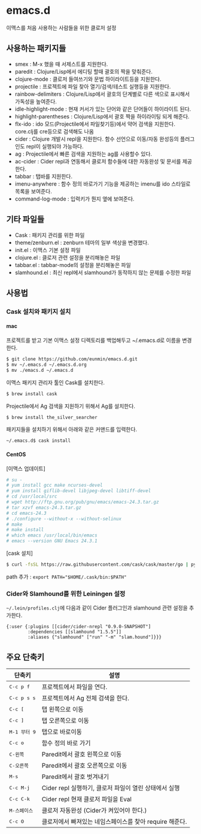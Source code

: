 # emacs.d
이맥스를 처음 사용하는 사람들을 위한 클로저 설정

## 사용하는 패키지들
- smex : M-x 했을 때 서제스트를 지원한다.
- paredit : Clojure/Lisp에서 에디팅 할때 괄호의 짝을 맞춰준다.
- clojure-mode : 클로저 들여쓰기와 문법 하이라이트등을 지원한다.
- projectile : 프로젝트에 파일 찾아 열기/검색/테스트 실행등을 지원한다.
- rainbow-delimiters : Clojure/Lisp에서 괄호의 단계별로 다른 색으로 표시해서 가독성을 높여준다.
- idle-highlight-mode : 현재 커서가 있는 단어와 같은 단어들이 하이라이트 된다.
- highlight-parentheses : Clojure/Lisp에서 괄호 짝을 하이라이팅 되게 해준다.
- flx-ido : ido 모드(Projectile에서 파일찾기등)에서 약어 검색을 지원한다. core.clj를 cre등으로 검색해도 나옴
- cider : Clojure 개발시 repl을 지원한다. 함수 선언으로 이동/자동 완성등의 플러그인도 repl이 실행되야 가능하다.
- ag : Projectile에서 빠른 검색을 지원하는 ag를 사용할수 있다.
- ac-cider : Cider repl과 연동해서 클로저 함수들에 대한 자동완성 및 문서를 제공한다.
- tabbar : 탭바를 지원한다.
- imenu-anywhere : 함수 정의 바로가기 기능을 제공하는 imenu를 ido 스타일로 목록을 보여준다.
- command-log-mode : 입력키가 뭔지 옆에 보여준다.

## 기타 파일들
- Cask : 패키지 관리를 위한 파일
- theme/zenburn.el : zenburn 테마의 일부 색상을 변경했다.
- init.el : 이맥스 기본 설정 파일
- clojure.el : 클로저 관련 설정을 분리해놓은 파일
- tabbar.el : tabbar-mode의 설정을 분리해놓은 파일
- slamhound.el : 최신 repl에서 slamhound가 동작하지 않는 문제를 수정한 파일

## 사용법
### Cask 설치와 패키지 설치

#### mac

프로젝트를 받고 기본 이맥스 설정 디렉토리를 백업해두고 ~/.emacs.d로 이름을 변경한다.
```sh
$ git clone https://github.com/eunmin/emacs.d.git
$ mv ~/.emacs.d ~/.emacs.d.org
$ mv ./emacs.d ~/.emacs.d
```

이맥스 패키지 관리자 툴인 Cask를 설치한다.
```sh
$ brew install cask
```

Projectile에서 Ag 검색을 지원하기 위해서 Ag를 설치한다.
```sh
$ brew install the_silver_searcher
```
패키지들을 설치하기 위해서 아래와 같은 커맨드를 입력한다.

```sh
~/.emacs.d$ cask install
```

#### CentOS

[이맥스 업데이트]

```sh
# su -
# yum install gcc make ncurses-devel
# yum install giflib-devel libjpeg-devel libtiff-devel
# cd /usr/local/src
# wget http://ftp.gnu.org/pub/gnu/emacs/emacs-24.3.tar.gz
# tar xzvf emacs-24.3.tar.gz
# cd emacs-24.3
# ./configure --without-x --without-selinux
# make
# make install
# which emacs /usr/local/bin/emacs
# emacs --version GNU Emacs 24.3.1
```

[cask 설치]

```sh
$ curl -fsSL https://raw.githubusercontent.com/cask/cask/master/go | python
```

path 추가 : `export PATH="$HOME/.cask/bin:$PATH"`

### Cider와 Slamhound를 위한 Leiningen 설정

`~/.lein/profiles.clj`에 다음과 같이 Cider 플러그인과 slamhound 관련 설정을 추가한다.

```
{:user {:plugins [[cider/cider-nrepl "0.9.0-SNAPSHOT"]
        :dependencies [[slamhound "1.5.5"]]
        :aliases {"slamhound" ["run" "-m" "slam.hound"]}}}
```

## 주요 단축키
단축키               | 설명
---------------------|------------------------------------------------------------
<kbd>C-c p f</kbd>   | 프로젝트에서 파일을 연다.
<kbd>C-c p s s</kbd> | 프로젝트에서 Ag 전체 검색을 한다.
<kbd>C-c [</kbd>     | 탭 왼쪽으로 이동
<kbd>C-c ]</kbd>     | 탭 오른쪽으로 이동
<kbd>M-1 부터 9</kbd>| 탭으로 바로이동
<kbd>C-c o</kbd>     | 함수 정의 바로 가기
<kbd>C-왼쪽</kbd>    | Paredit에서 괄호 왼쪽으로 이동
<kbd>C-오른쪽</kbd>  | Paredit에서 괄호 오른쪽으로 이동
<kbd>M-s</kbd>       | Paredit에서 괄호 벗겨내기
<kbd>C-c M-j</kbd>   | Cider repl 실행하기, 클로저 파일이 열린 상태에서 실행
<kbd>C-c C-k</kbd>   | Cider repl 현재 클로저 파일을 Eval
<kbd>M-스페이스</kbd>| 클로저 자동완성 (Cider가 켜있어야 한다.)
<kbd>C-c O</kbd>     | 클로저에서 빠져있는 네임스페이스를 찾아 require 해준다.
